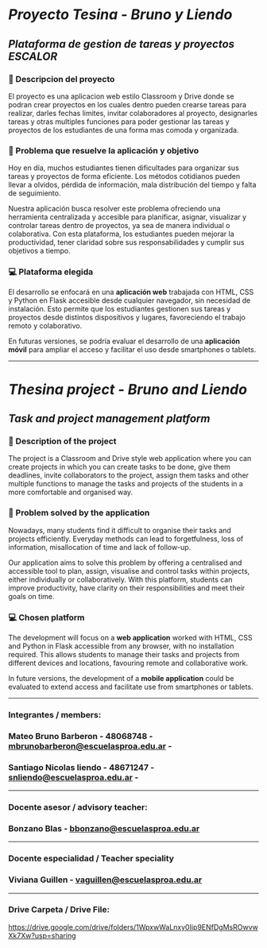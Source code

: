 # *Proyecto Tesina - Bruno y Liendo*
## *Plataforma de gestion de tareas y proyectos ESCALOR*

### 👻 Descripcion del proyecto
El proyecto es una aplicacion web estilo Classroom y Drive donde se podran crear proyectos en los cuales dentro pueden crearse tareas para realizar, darles fechas limites, invitar colaboradores al proyecto, designarles tareas y otras multiples funciones para poder gestionar las tareas y proyectos de los estudiantes de una forma mas comoda y organizada.

### 🧩 Problema que resuelve la aplicación y objetivo

Hoy en día, muchos estudiantes tienen dificultades para organizar sus tareas y proyectos de forma eficiente. Los métodos cotidianos pueden llevar a olvidos, pérdida de información, mala distribución del tiempo y falta de seguimiento. 

 Nuestra aplicación busca resolver este problema ofreciendo una herramienta centralizada y accesible para planificar, asignar, visualizar y controlar tareas dentro de proyectos, ya sea de manera individual o colaborativa. Con esta plataforma, los estudiantes pueden mejorar la productividad, tener claridad sobre sus responsabilidades y cumplir sus objetivos a tiempo.

### 💻 Plataforma elegida

El desarrollo se enfocará en una **aplicación web** trabajada con HTML, CSS y Python en Flask accesible desde cualquier navegador, sin necesidad de instalación. Esto permite que los estudiantes gestionen sus tareas y proyectos desde distintos dispositivos y lugares, favoreciendo el trabajo remoto y colaborativo.

En futuras versiones, se podría evaluar el desarrollo de una **aplicación móvil** para ampliar el acceso y facilitar el uso desde smartphones o tablets.

---

# *Thesina project - Bruno and Liendo*
## *Task and project management platform* 

### 👻 Description of the project
The project is a Classroom and Drive style web application where you can create projects in which you can create tasks to be done, give them deadlines, invite collaborators to the project, assign them tasks and other multiple functions to manage the tasks and projects of the students in a more comfortable and organised way.

### 🧩 Problem solved by the application

Nowadays, many students find it difficult to organise their tasks and projects efficiently. Everyday methods can lead to forgetfulness, loss of information, misallocation of time and lack of follow-up.

 Our application aims to solve this problem by offering a centralised and accessible tool to plan, assign, visualise and control tasks within projects, either individually or collaboratively. With this platform, students can improve productivity, have clarity on their responsibilities and meet their goals on time.

### 💻 Chosen platform

The development will focus on a **web application** worked with HTML, CSS and Python in Flask accessible from any browser, with no installation required. This allows students to manage their tasks and projects from different devices and locations, favouring remote and collaborative work.

In future versions, the development of a **mobile application** could be evaluated to extend access and facilitate use from smartphones or tablets.

---
 
### Integrantes / members:
### Mateo Bruno Barberon - 48068748 - mbrunobarberon@escuelasproa.edu.ar -
### Santiago Nicolas liendo - 48671247 - snliendo@escuelasproa.edu.ar - 
---
### Docente asesor / advisory teacher: 
### Bonzano Blas - bbonzano@escuelasproa.edu.ar
---
### Docente especialidad / Teacher speciality
### Viviana Guillen - vaguillen@escuelasproa.edu.ar
---
### Drive Carpeta / Drive File:
https://drive.google.com/drive/folders/1WpxwWaLnxy0Ijp9ENfDgMsROwvwXk7Xw?usp=sharing
